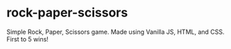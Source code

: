 # rock-paper-scissors
Simple Rock, Paper, Scissors game.
Made using Vanilla JS, HTML, and CSS.
First to 5 wins!
